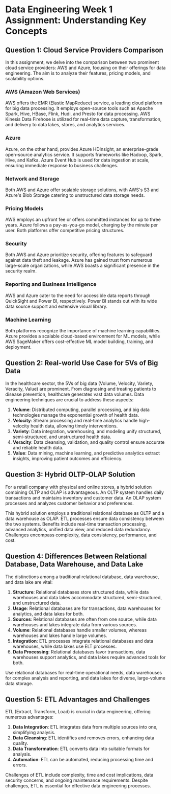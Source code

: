 # Data Engineering Week 1 Assignment: Understanding Key Concepts

## Question 1: Cloud Service Providers Comparison

In this assignment, we delve into the comparison between two prominent cloud service providers: AWS and Azure, focusing on their offerings for data engineering. The aim is to analyze their features, pricing models, and scalability options.

### AWS (Amazon Web Services)

AWS offers the EMR (Elastic MapReduce) service, a leading cloud platform for big data processing. It employs open-source tools such as Apache Spark, Hive, HBase, Flink, Hudi, and Presto for data processing. AWS Kinesis Data Firehose is utilized for real-time data capture, transformation, and delivery to data lakes, stores, and analytics services.

### Azure

Azure, on the other hand, provides Azure HDInsight, an enterprise-grade open-source analytics service. It supports frameworks like Hadoop, Spark, Hive, and Kafka. Azure Event Hub is used for data ingestion at scale, ensuring immediate response to business challenges.

### Network and Storage

Both AWS and Azure offer scalable storage solutions, with AWS's S3 and Azure's Blob Storage catering to unstructured data storage needs.

### Pricing Models

AWS employs an upfront fee or offers committed instances for up to three years. Azure follows a pay-as-you-go model, charging by the minute per user. Both platforms offer competitive pricing structures.

### Security

Both AWS and Azure prioritize security, offering features to safeguard against data theft and leakage. Azure has gained trust from numerous large-scale organizations, while AWS boasts a significant presence in the security realm.

### Reporting and Business Intelligence

AWS and Azure cater to the need for accessible data reports through QuickSight and Power BI, respectively. Power BI stands out with its wide data source support and extensive visual library.

### Machine Learning

Both platforms recognize the importance of machine learning capabilities. Azure provides a scalable cloud-based environment for ML models, while AWS SageMaker offers cost-effective ML model building, training, and deployment.

## Question 2: Real-world Use Case for 5Vs of Big Data

In the healthcare sector, the 5Vs of big data (Volume, Velocity, Variety, Veracity, Value) are prominent. From diagnosing and treating patients to disease prevention, healthcare generates vast data volumes. Data engineering techniques are crucial to address these aspects:

1. **Volume**: Distributed computing, parallel processing, and big data technologies manage the exponential growth of health data.
2. **Velocity**: Stream processing and real-time analytics handle high-velocity health data, allowing timely interventions.
3. **Variety**: Data integration, warehousing, and modeling unify structured, semi-structured, and unstructured health data.
4. **Veracity**: Data cleansing, validation, and quality control ensure accurate and reliable health data.
5. **Value**: Data mining, machine learning, and predictive analytics extract insights, improving patient outcomes and efficiency.

## Question 3: Hybrid OLTP-OLAP Solution

For a retail company with physical and online stores, a hybrid solution combining OLTP and OLAP is advantageous. An OLTP system handles daily transactions and maintains inventory and customer data. An OLAP system processes and analyzes customer behavior and preferences.

This hybrid solution employs a traditional relational database as OLTP and a data warehouse as OLAP. ETL processes ensure data consistency between the two systems. Benefits include real-time transaction processing, advanced analytics, unified data view, and reduced data redundancy. Challenges encompass complexity, data consistency, performance, and cost.

## Question 4: Differences Between Relational Database, Data Warehouse, and Data Lake

The distinctions among a traditional relational database, data warehouse, and data lake are vital:

1. **Structure**: Relational databases store structured data, while data warehouses and data lakes accommodate structured, semi-structured, and unstructured data.
2. **Usage**: Relational databases are for transactions, data warehouses for analytics, and data lakes for both.
3. **Sources**: Relational databases are often from one source, while data warehouses and lakes integrate data from various sources.
4. **Volume**: Relational databases handle smaller volumes, whereas warehouses and lakes handle large volumes.
5. **Integration**: ETL processes integrate relational databases and data warehouses, while data lakes use ELT processes.
6. **Data Processing**: Relational databases favor transactions, data warehouses support analytics, and data lakes require advanced tools for both.

Use relational databases for real-time operational needs, data warehouses for complex analysis and reporting, and data lakes for diverse, large-volume data storage.

## Question 5: ETL Advantages and Challenges

ETL (Extract, Transform, Load) is crucial in data engineering, offering numerous advantages:

1. **Data Integration**: ETL integrates data from multiple sources into one, simplifying analysis.
2. **Data Cleansing**: ETL identifies and removes errors, enhancing data quality.
3. **Data Transformation**: ETL converts data into suitable formats for analysis.
4. **Automation**: ETL can be automated, reducing processing time and errors.

Challenges of ETL include complexity, time and cost implications, data security concerns, and ongoing maintenance requirements. Despite challenges, ETL is essential for effective data engineering processes.
